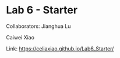 # Lab 6 - Starter

Collaborators:
Jianghua Lu

Caiwei Xiao

Link: https://celiaxiao.github.io/Lab6_Starter/
